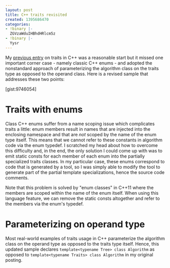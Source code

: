 ```yaml
---
layout: post
title: C++ traits revisited
created: 1395686470
categories:
- !binary |-
  ZGVzaWduIHBhdHRlcm5z
- !binary |-
  Yysr
---
```

My [previous entry](http://www.clopenset.com/content/traits-c) on traits in C++ was a reasonable start but it missed one important corner case - namely classic C++ enums - and adopted the nonstandard approach of parameterizing the algorithm class on the traits type as opposed to the operand class. Here is a revised sample that addresses these two points:

[gist:9746054]

# Traits with enums

Class C++ enums suffer from a name scoping issue which complicates traits a little: enum members result in names that are injected into the enclosing namespace and that are _not_ scoped by the name of the enum type itself. This means that we cannot refer to these constants in algorithm code via the enum typedef. I scratched my head about how to overcome this difficulty and, in the end, the only solution I could come up with was to emit static consts for each member of each enum into the partially specialized traits classes. In my particular case, these enums correspond to code that is generated by a tool, so I was simply able to modify the tool to generate part of the partial template specializations, hence the source code comments.

Note that this problem is solved by "enum classes" in C++11 where the members are scoped within the name of the enum itself. When using this language feature, we can remove the static consts altogether and refer to the members via the enum's typedef.

# Parameterizing on operand type

Most real-world examples of traits usage in C++ parameterize the algorithm class on the operand type as opposed to the traits type itself. Hence, this updated sample declares `template<typename Tree> class Algorithm` as opposed to `template<typename Traits> class Algorithm` in my original posting.

